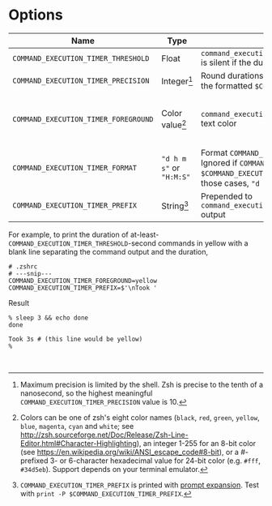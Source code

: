 # Options

Name | Type | Description | Default
---|---|---|---
`COMMAND_EXECUTION_TIMER_THRESHOLD` | Float | `command_execution_timer__print_duration_after_command_output` is silent if the duration is less than this. | `3`
`COMMAND_EXECUTION_TIMER_PRECISION` | Integer[^1] | Round durations under 1 second to this many decimal places in the formatted `$COMMAND_EXECUTION_DURATION`. | `0`
`COMMAND_EXECUTION_TIMER_FOREGROUND` | Color value[^2] | `command_execution_timer__print_duration_after_command_output` text color | none, will use your terminal's foreground color
`COMMAND_EXECUTION_TIMER_FORMAT` | `"d h m s"` or `"H:M:S"` | Format `COMMAND_EXECUTION_DURATION` according to this scheme. Ignored if `COMMAND_EXECUTION_TIMER_PRECISION` is non-zero or `$COMMAND_EXECUTION_TIMER_DURATION_SECONDS` is less than 60 - in those cases, `"d h m s"` is always used. | `"d h m s"`
`COMMAND_EXECUTION_TIMER_PREFIX` | String[^3] | Prepended to `command_execution_timer__print_duration_after_command_output` output | none

For example, to print the duration of at-least-`COMMAND_EXECUTION_TIMER_THRESHOLD`-second commands in yellow with a blank line separating the command output and the duration,

```shell
# .zshrc
# ---snip---
COMMAND_EXECUTION_TIMER_FOREGROUND=yellow
COMMAND_EXECUTION_TIMER_PREFIX=$'\nTook '
```

Result

```shell
% sleep 3 && echo done
done

Took 3s # (this line would be yellow)
%
```

&nbsp;



[^1]: Maximum precision is limited by the shell. Zsh is precise to the tenth of a nanosecond, so the highest meaningful `COMMAND_EXECUTION_TIMER_PRECISION` value is 10.

[^2]: Colors can be one of zsh's eight color names (`black`, `red`, `green`, `yellow`, `blue`, `magenta`, `cyan` and `white`; see http://zsh.sourceforge.net/Doc/Release/Zsh-Line-Editor.html#Character-Highlighting), an integer 1-255 for an 8-bit color (see https://en.wikipedia.org/wiki/ANSI_escape_code#8-bit), or a #-prefixed 3- or 6-character hexadecimal value for 24-bit color (e.g. `#fff`, `#34d5eb`). Support depends on your terminal emulator.

[^3]: `COMMAND_EXECUTION_TIMER_PREFIX` is printed with [prompt expansion](http://zsh.sourceforge.net/Doc/Release/Prompt-Expansion.html). Test with `print -P $COMMAND_EXECUTION_TIMER_PREFIX`.
